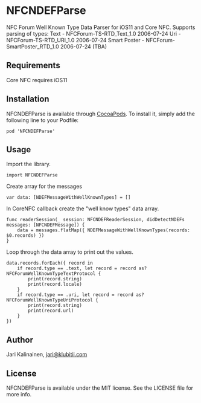# NFCNDEFParse

NFC Forum Well Known Type Data Parser for iOS11 and Core NFC.
Supports parsing of types:
Text - NFCForum-TS-RTD_Text_1.0 2006-07-24
Uri - NFCForum-TS-RTD_URI_1.0 2006-07-24
Smart Poster - NFCForum-SmartPoster_RTD_1.0 2006-07-24 (TBA)

## Requirements

Core NFC requires iOS11

## Installation

NFCNDEFParse is available through [CocoaPods](http://cocoapods.org). To install
it, simply add the following line to your Podfile:

```
pod 'NFCNDEFParse'
```

## Usage

Import the library.

```
import NFCNDEFParse
```

Create array for the messages

```
var data: [NDEFMessageWithWellKnownTypes] = []
```

In CoreNFC callback create the "well know types" data array.

```
func readerSession(_ session: NFCNDEFReaderSession, didDetectNDEFs messages: [NFCNDEFMessage]) {
    data = messages.flatMap({ NDEFMessageWithWellKnownTypes(records: $0.records) })
}
```

Loop through the data array to print out the values.

```
data.records.forEach({ record in
    if record.type == .text, let record = record as? NFCForumWellKnownTypeTextProtocol {
        print(record.string)
        print(record.locale)
    }
    if record.type == .uri, let record = record as? NFCForumWellKnownTypeUriProtocol {
        print(record.string)
        print(record.url)
    }
})

```

## Author

Jari Kalinainen, jari@klubitii.com

## License

NFCNDEFParse is available under the MIT license. See the LICENSE file for more info.
